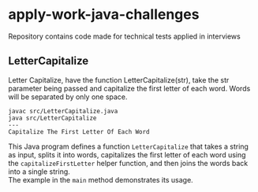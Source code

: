 # apply-work-java-challenges
Repository contains code made for technical tests applied in interviews

## LetterCapitalize

Letter Capitalize, have the function LetterCapitalize(str), take the str parameter being passed and capitalize the first letter of each word. Words will be separated by only one space.

```
javac src/LetterCapitalize.java
java src/LetterCapitalize
---
Capitalize The First Letter Of Each Word
```

This Java program defines a function `LetterCapitalize` that takes a string as input, splits it into words, capitalizes the first letter of each word using the `capitalizeFirstLetter` helper function, and then joins the words back into a single string.<br>
The example in the `main` method demonstrates its usage.

